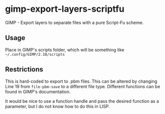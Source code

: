 # gimp-export-layers-scriptfu
GIMP - Export layers to separate files with a pure Script-Fu scheme.

## Usage
Place in GIMP's scripts folder, which will be something like `~/.config/GIMP/2.10/scripts`

## Restrictions
This is hard-coded to export to .pbm files. This can be altered by changing Line 19 from `file-pbm-save` to a different file type.
Different functions can be found in GIMP's documentation.

It would be nice to use a function handle and pass the desired function as a parameter, but I do not know how to do this in LISP.
